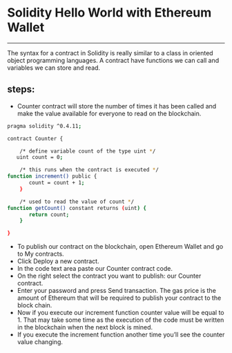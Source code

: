 #  Solidity Hello World with Ethereum Wallet
---
The syntax for a contract in Solidity is really similar to a class in oriented object programming languages. A contract have functions we can call and variables we can store and read.
## steps:
- Counter contract will store the number of times it has been called and make the value available for everyone to read on the blockchain.
~~~sh
pragma solidity ^0.4.11;

contract Counter {

    /* define variable count of the type uint */
   uint count = 0;

    /* this runs when the contract is executed */
function increment() public {
       count = count + 1;
    }

    /* used to read the value of count */
function getCount() constant returns (uint) {
       return count;
    }

}
~~~

- To publish our contract on the blockchain, open Ethereum Wallet and go to My contracts.
- Click Deploy a new contract.
- In the code text area paste our Counter contract code.
- On the right select the contract you want to publish: our Counter contract.
- Enter your password and press Send transaction. The gas price is the amount of Ethereum that will be required to publish your contract to the block chain.
- Now if you execute our increment function counter value will be equal to 1. That may take some time as the execution of the code must be written in the blockchain when the next block is mined.
- If you execute the increment function another time you’ll see the counter value changing.

